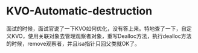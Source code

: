 # KVO-Automatic-destruction
面试的时候，面试官说了一下KVO如何优化，没有答上来。特地查了一下，自定义KVO，使用关联对象去管理观察者对象，重写Dealloc方法，执行dealloc方法的时候，remove观察者，并且isa指针只回父类就OK了。
